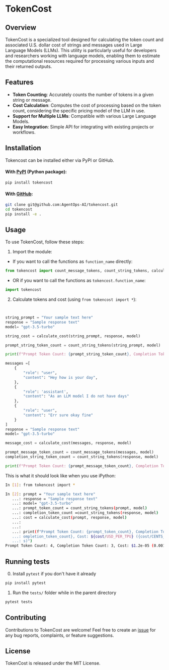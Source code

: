 # TokenCost

## Overview

TokenCost is a specialized tool designed for calculating the token count and associated U.S. dollar cost of strings and messages used in Large Language Models (LLMs). This utility is particularly useful for developers and researchers working with language models, enabling them to estimate the computational resources required for processing various inputs and their returned outputs.

## Features

- **Token Counting**: Accurately counts the number of tokens in a given string or message.
- **Cost Calculation**: Computes the cost of processing based on the token count, considering the specific pricing model of the LLM in use.
- **Support for Multiple LLMs**: Compatible with various Large Language Models.
- **Easy Integration**: Simple API for integrating with existing projects or workflows.

## Installation

Tokencost can be installed either via PyPI or GitHub.


#### With [PyPI](https://pypi.org/project/tokencost/) (Python package):
```bash
pip install tokencost
```

#### With [GitHub](https://github.com/AgentOps-AI/tokencost):

```bash
git clone git@github.com:AgentOps-AI/tokencost.git
cd tokencost
pip install -e .
```

## Usage

To use TokenCost, follow these steps:

1. Import the module:

- If you want to call the functions as `function_name` directly:
```python
from tokencost import count_message_tokens, count_string_tokens, calculate_cost
```


- OR if you want to call the functions as `tokencost.function_name`:
```python
import tokencost
```

2. Calculate tokens and cost (using `from tokencost import *`):
```python


string_prompt = "Your sample text here"
response = "Sample response text"
model= "gpt-3.5-turbo"

string_cost = calculate_cost(string_prompt, response, model)

prompt_string_token_count = count_string_tokens(string_prompt, model)

print(f"Prompt Token Count: {prompt_string_token_count}, Completion Token Count:{completion_string_token_count}, Cost: ${string_cost/USD_PER_TPU} ({string_cost/CENTS_PER_TPU} cents)")

messages =[
    {
        "role": "user",
        "content": "Hey how is your day",
    },
    {
        "role": 'assistant',
        "content": "As an LLM model I do not have days"
    },
    {
        "role": "user",
        "content": "Err sure okay fine"
    }
]
response = "Sample response text"
model= "gpt-3.5-turbo"

message_cost = calculate_cost(messages, response, model)

prompt_message_token_count = count_message_tokens(messages, model)
completion_string_token_count = count_string_tokens(response, model)

print(f"Prompt Token Count: {prompt_message_token_count}, Completion Token Count: {completion_string_token_count}, Cost: ${message_cost/USD_PER_TPU} ({message_cost/CENTS_PER_TPU} cents)")
```

This is what it should look like when you use iPython:
```bash
In [1]: from tokencost import *

In [2]: prompt = "Your sample text here"
   ...: response = "Sample response text"
   ...: model= "gpt-3.5-turbo"
   ...: prompt_token_count = count_string_tokens(prompt, model)
   ...: completion_token_count =count_string_tokens(response, model)
   ...: cost = calculate_cost(prompt, response, model)
   ...:
   ...:
   ...: print(f"Prompt Token Count: {prompt_token_count}, Completion Token Count: {c
   ...: ompletion_token_count}, Cost: ${cost/USD_PER_TPU} ({cost/CENTS_PER_TPU} cent
   ...: s)")
Prompt Token Count: 4, Completion Token Count: 3, Cost: $1.2e-05 (0.0012 cents)
```


## Running tests
0. Install ```pytest``` if you don't have it already
```python
pip install pytest
```

1. Run the `tests/` folder while in the parent directory 
```python
pytest tests
```

## Contributing

Contributions to TokenCost are welcome! Feel free to create an [issue](https://github.com/AgentOps-AI/tokencost/issues) for any bug reports, complaints, or feature suggestions.

## License

TokenCost is released under the MIT License.
